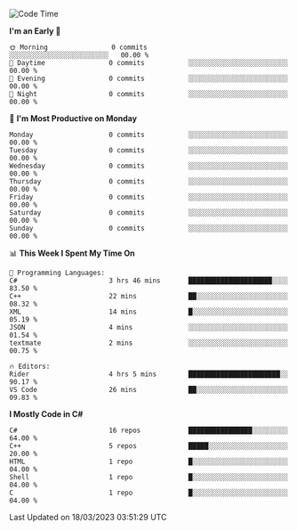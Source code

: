 <!--START_SECTION:waka-->
![Code Time](http://img.shields.io/badge/Code%20Time-991%20hrs%2010%20mins-blue)

**I'm an Early 🐤** 

```text
🌞 Morning                0 commits           ░░░░░░░░░░░░░░░░░░░░░░░░░   00.00 % 
🌆 Daytime                0 commits           ░░░░░░░░░░░░░░░░░░░░░░░░░   00.00 % 
🌃 Evening                0 commits           ░░░░░░░░░░░░░░░░░░░░░░░░░   00.00 % 
🌙 Night                  0 commits           ░░░░░░░░░░░░░░░░░░░░░░░░░   00.00 % 
```
📅 **I'm Most Productive on Monday** 

```text
Monday                   0 commits           ░░░░░░░░░░░░░░░░░░░░░░░░░   00.00 % 
Tuesday                  0 commits           ░░░░░░░░░░░░░░░░░░░░░░░░░   00.00 % 
Wednesday                0 commits           ░░░░░░░░░░░░░░░░░░░░░░░░░   00.00 % 
Thursday                 0 commits           ░░░░░░░░░░░░░░░░░░░░░░░░░   00.00 % 
Friday                   0 commits           ░░░░░░░░░░░░░░░░░░░░░░░░░   00.00 % 
Saturday                 0 commits           ░░░░░░░░░░░░░░░░░░░░░░░░░   00.00 % 
Sunday                   0 commits           ░░░░░░░░░░░░░░░░░░░░░░░░░   00.00 % 
```


📊 **This Week I Spent My Time On** 

```text
💬 Programming Languages: 
C#                       3 hrs 46 mins       █████████████████████░░░░   83.50 % 
C++                      22 mins             ██░░░░░░░░░░░░░░░░░░░░░░░   08.32 % 
XML                      14 mins             █░░░░░░░░░░░░░░░░░░░░░░░░   05.19 % 
JSON                     4 mins              ░░░░░░░░░░░░░░░░░░░░░░░░░   01.54 % 
textmate                 2 mins              ░░░░░░░░░░░░░░░░░░░░░░░░░   00.75 % 

🔥 Editors: 
Rider                    4 hrs 5 mins        ███████████████████████░░   90.17 % 
VS Code                  26 mins             ██░░░░░░░░░░░░░░░░░░░░░░░   09.83 % 
```

**I Mostly Code in C#** 

```text
C#                       16 repos            ████████████████░░░░░░░░░   64.00 % 
C++                      5 repos             █████░░░░░░░░░░░░░░░░░░░░   20.00 % 
HTML                     1 repo              █░░░░░░░░░░░░░░░░░░░░░░░░   04.00 % 
Shell                    1 repo              █░░░░░░░░░░░░░░░░░░░░░░░░   04.00 % 
C                        1 repo              █░░░░░░░░░░░░░░░░░░░░░░░░   04.00 % 
```




 Last Updated on 18/03/2023 03:51:29 UTC
<!--END_SECTION:waka-->

